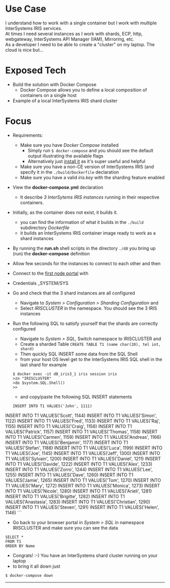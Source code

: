# Use Case
I understand how to work with a single container but I work with multiple InterSystems IRIS services.  
At times I need several instances as I work with shards, ECP, http, webgateway, InterSystems API Manager (IAM), Mirroring, etc.    
As a developer I need to be able to create a "cluster" on my laptop. The cloud is nice but...

# Exposed Tech
+ Build the solution with Docker Compose
	+ Docker Compose allows you to define a local composition of containers on a single host
+ Example of a local InterSystems IRIS shard cluster

# Focus
+ Requirements:
	+ Make sure you have *Docker Compose* installed
		+ Simply run ```$ docker-compose``` and you should see the default output illustrating the available flags
		+ Alternatively just [install it](https://docs.docker.com/compose/install/) as it's super useful and helpful
	+ Make sure you have a non-CE version of InterSystems IRIS (and specify it in the ```./build/Dockerfile``` declaration
	+ Make sure you have a valid *iris.key* with the sharding feature enabled
+ View the **docker-compose.yml** declaration
	+ It describe *3 InterSytems IRIS instances* running in their respective containers.
+ Initially, as the container does not exist, it builds it.
	+ you can find the information of what it builds in the ```./build``` subdirectory *Dockerfile*
	+ it builds an InterSystems IRIS container image ready to work as a shard instances
+ By running the **run.sh** shell scripts in the directory ```./d8``` you bring up (run) the **docker-compose** definition
+ Allow few seconds for the instances to connect to each other and then
+ Connect to the [first node portal](http://localhost:9012/csp/sys/utilhome.csp) with
+ Credentials _SYSTEM/SYS
+ Go and check that the 3 shard instances are all configured
	+ Navigate to *System > Configuration > Sharding Configuration* and
	+ Select *IRISCLUSTER* in the namespace. You should see the 3 IRIS instances
+ Run the following SQL to satisfy yourself that the shards are correctly configured
	+ Navigate to *System > SQL*, Switch namespace to IRISCLUSTER and 
	+ Create a sharded Table ```CREATE TABLE T1 (name char(20), tel int, shard)```  
	+ Then quickly SQL INSERT some data from the SQL Shell
	+ from your host OS level get to the InterSystems IRIS SQL shell in the last shard for example  
	
	```
	$ docker exec -it d8_iris3_1 iris session iris
	>zn "IRISCLUSTER"
	>do $system.SQL.Shell()
	>>
	```
	+ and copy/paste the following SQL INSERT statements
	
	```
	INSERT INTO T1 VALUES('John', 1111)
INSERT INTO T1 VALUES('Scott', 1144)
INSERT INTO T1 VALUES('Simon', 1122)
INSERT INTO T1 VALUES('Fred', 1133)
INSERT INTO T1 VALUES('Raj', 1155)
INSERT INTO T1 VALUES('Craig', 1156)
INSERT INTO T1 VALUES('Patrick', 1157)
INSERT INTO T1 VALUES('Thomas', 1158)
INSERT INTO T1 VALUES('Carmen', 1159)
INSERT INTO T1 VALUES('Andreas', 1166)
INSERT INTO T1 VALUES('Benjamin', 1177)
INSERT INTO T1 VALUES('Stefan', 1188)
INSERT INTO T1 VALUES('Luca', 1199)
INSERT INTO T1 VALUES('Joe', 1145)
INSERT INTO T1 VALUES('Jeff', 1300)
INSERT INTO T1 VALUES('Sylvain', 1200)
INSERT INTO T1 VALUES('Daniel', 1211)
INSERT INTO T1 VALUES('Davide', 1222)
INSERT INTO T1 VALUES('Alex', 1233)
INSERT INTO T1 VALUES('Zorro', 1244)
INSERT INTO T1 VALUES('Lee', 1255)
INSERT INTO T1 VALUES('Dave', 1260)
INSERT INTO T1 VALUES('Jamie', 1265)
INSERT INTO T1 VALUES('Tom', 1270)
INSERT INTO T1 VALUES('Mary', 1272)
INSERT INTO T1 VALUES('Monica', 1273)
INSERT INTO T1 VALUES('Nicole', 1280)
INSERT INTO T1 VALUES('Arieli', 1281)
INSERT INTO T1 VALUES('Brigitte', 1282)
INSERT INTO T1 VALUES('Anastasia', 1283)
INSERT INTO T1 VALUES('Christian', 1290)
INSERT INTO T1 VALUES('Steven', 1291)
INSERT INTO T1 VALUES('Helen', 1146)
	```
+ Go back to your browser portal in *System > SQL* in namespace IRISCLUSTER and make sure you can see the data  

```
SELECT *
FROM T1
ORDER BY Name
```
+ Congrats! :-) You have an InterSystems shard cluster running on your laptop
+ to bring it all down just  

```
$ docker-compose down
```
---
